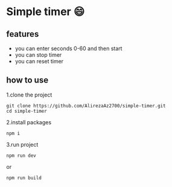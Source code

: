 # Simple timer 😄

## features
- you can enter seconds 0-60 and then start
- you can stop timer
- you can reset timer

## how to use
1.clone the project
```
git clone https://github.com/AlirezaAz2700/simple-timer.git
cd simple-timer
```

2.install packages
```
npm i
```

3.run project
```
npm run dev
```
or
```
npm run build
```